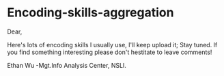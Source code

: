 Encoding-skills-aggregation
======================================
Dear,

Here's lots of encoding skills I usually use, I'll keep upload it; Stay tuned.
If you find something interesting please don't hestitate to leave comments!

Ethan Wu -Mgt.Info Analysis Center, NSLI.
